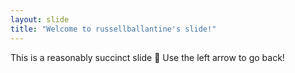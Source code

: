 ```yaml
---
layout: slide
title: "Welcome to russellballantine's slide!"
---
```

This is a reasonably succinct slide :tada:
Use the left arrow to go back!
